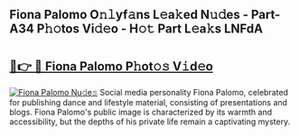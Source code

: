 ## Fiona Palomo O𝚗𝚕yf𝚊ns L𝚎a𝚔ed N𝚞𝚍es - Part-A34 P𝚑𝚘tos Vi𝚍𝚎o - H𝚘𝚝 Part L𝚎a𝚔s LNFdA

# <h2><a href="http://kf860w.oniu.top/?m=Fiona+Palomo">🔗👉 🔴 Fiona Palomo P𝚑ot𝚘𝚜 V𝚒d𝚎o</a></h2>

[![Fiona Palomo Nu𝚍e𝚜](https://i.imgur.com/0qMVB7G.gif)](http://kf860w.oniu.top/?m=Fiona+Palomo)
Social media personality Fiona Palomo, celebrated for publishing dance and lifestyle material, consisting of presentations and blogs. Fiona Palomo's public image is characterized by its warmth and accessibility, but the depths of his private life remain a captivating mystery.  
